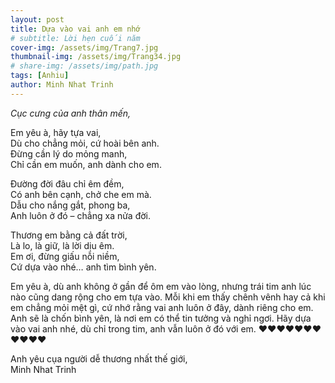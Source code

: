 ```yaml
---
layout: post
title: Dựa vào vai anh em nhớ
# subtitle: Lời hẹn cuối năm
cover-img: /assets/img/Trang7.jpg
thumbnail-img: /assets/img/Trang34.jpg
# share-img: /assets/img/path.jpg
tags: [Anhiu]
author: Minh Nhat Trinh
---
```

*Cục cưng của anh thân mến,*

Em yêu à, hãy tựa vai,  
Dù cho chẳng mỏi, cứ hoài bên anh.  
Đừng cần lý do mỏng manh,  
Chỉ cần em muốn, anh dành cho em.  

Đường đời đâu chỉ êm đềm,  
Có anh bên cạnh, chở che em mà.  
Dẫu cho nắng gắt, phong ba,  
Anh luôn ở đó – chẳng xa nửa đời.  

Thương em bằng cả đất trời,  
Là lo, là giữ, là lời dịu êm.  
Em ơi, đừng giấu nỗi niềm,  
Cứ dựa vào nhé… anh tìm bình yên.  

Em yêu à, dù anh không ở gần để ôm em vào lòng, nhưng trái tim anh lúc nào cũng dang rộng cho em tựa vào. Mỗi khi em thấy chênh vênh hay cả khi em chẳng mỏi mệt gì, cứ nhớ rằng vai anh luôn ở đây, dành riêng cho em. Anh sẽ là chốn bình yên, là nơi em có thể tin tưởng và nghỉ ngơi. Hãy dựa vào vai anh nhé, dù chỉ trong tim, anh vẫn luôn ở đó với em. ❤️❤️❤️❤️❤️❤️❤️❤️❤️❤️❤️

Anh yêu cụa người dễ thương nhất thế giới,  
Minh Nhat Trinh